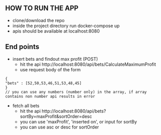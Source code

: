 ## HOW TO RUN THE APP

- clone/download the repo
- inside the project directory run docker-compose up
- apis should be available at localhost:8080

## End points

- insert bets and findout max profit (POST)
  - hit the api http://localhost:8080/api/bets/CalculateMaximumProfit
  - use request body of the form

```
{
"bets" : [52,50,53,46,51,53,48,45]
}
// you can use any numbers (number only) in the array, if array contains non number api results in error
```

- fetch all bets
  - hit the api http://localhost:8080/api/bets?sortBy=maxProfit&sortOrder=desc
  - you can use 'maxProfit', 'inserted on', or input for sortBy
  - you can use asc or desc for sortOrder
